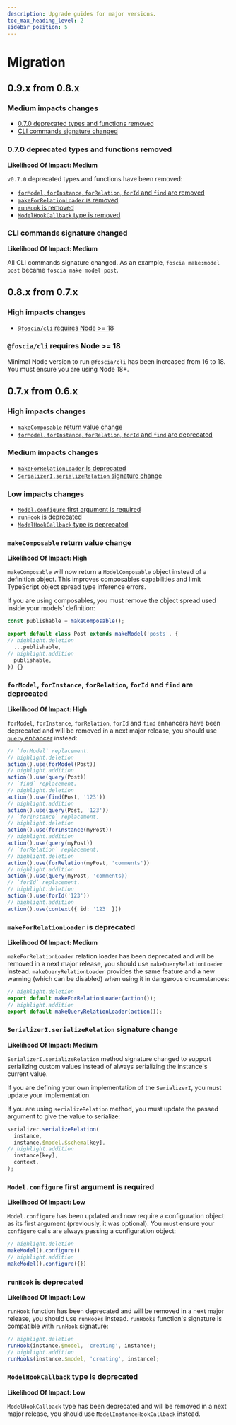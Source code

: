 ```yaml
---
description: Upgrade guides for major versions.
toc_max_heading_level: 2
sidebar_position: 5
---
```


# Migration

## 0.9.x from 0.8.x

### Medium impacts changes

- [0.7.0 deprecated types and functions removed](#070-deprecated-types-and-functions-removed)
- [CLI commands signature changed](#cli-commands-signature-changed)

### 0.7.0 deprecated types and functions removed

**Likelihood Of Impact: Medium**

`v0.7.0` deprecated types and functions have been removed:

- [`forModel`, `forInstance`, `forRelation`, `forId` and `find` are removed](#formodel-forinstance-forrelation-forid-and-find-are-deprecated)
- [`makeForRelationLoader` is removed](#makeforrelationloader-is-deprecated)
- [`runHook` is removed](#runhook-is-deprecated)
- [`ModelHookCallback` type is removed](#modelhookcallback-type-is-deprecated)

### CLI commands signature changed

**Likelihood Of Impact: Medium**

All CLI commands signature changed. As an example, `foscia make:model post`
became `foscia make model post`.

## 0.8.x from 0.7.x

### High impacts changes

- [`@foscia/cli` requires Node >= 18](#fosciacli-requires-node--18)

### `@foscia/cli` requires Node >= 18

Minimal Node version to run `@foscia/cli` has been increased from 16 to 18.
You must ensure you are using Node 18+.

## 0.7.x from 0.6.x

### High impacts changes

- [`makeComposable` return value change](#makecomposable-return-value-change)
- [`forModel`, `forInstance`, `forRelation`, `forId` and `find` are deprecated](#formodel-forinstance-forrelation-forid-and-find-are-deprecated)

### Medium impacts changes

- [`makeForRelationLoader` is deprecated](#makeforrelationloader-is-deprecated)
- [`SerializerI.serializeRelation` signature change](#serializeriserializerelation-signature-change)

### Low impacts changes

- [`Model.configure` first argument is required](#modelconfigure-first-argument-is-required)
- [`runHook` is deprecated](#runhook-is-deprecated)
- [`ModelHookCallback` type is deprecated](#modelhookcallback-type-is-deprecated)

### `makeComposable` return value change

**Likelihood Of Impact: High**

`makeComposable` will now return a `ModelComposable` object instead of
a definition object. This improves composables capabilities and limit
TypeScript object spread type inference errors.

If you are using composables, you must remove the object spread used
inside your models' definition:

```typescript
const publishable = makeComposable();

export default class Post extends makeModel('posts', {
// highlight.deletion
  ...publishable,
// highlight.addition
  publishable,
}) {}
```

### `forModel`, `forInstance`, `forRelation`, `forId` and `find` are deprecated

**Likelihood Of Impact: High**

`forModel`, `forInstance`, `forRelation`, `forId` and `find` enhancers
have been deprecated and will be removed in a next major release, you should
use [`query` enhancer](/docs/reference/actions-enhancers#query) instead:

```typescript
// `forModel` replacement.
// highlight.deletion
action().use(forModel(Post))
// highlight.addition
action().use(query(Post))
// `find` replacement.
// highlight.deletion
action().use(find(Post, '123'))
// highlight.addition
action().use(query(Post, '123'))
// `forInstance` replacement.
// highlight.deletion
action().use(forInstance(myPost))
// highlight.addition
action().use(query(myPost))
// `forRelation` replacement.
// highlight.deletion
action().use(forRelation(myPost, 'comments'))
// highlight.addition
action().use(query(myPost, 'comments))
// `forId` replacement.
// highlight.deletion
action().use(forId('123'))
// highlight.addition
action().use(context({ id: '123' }))
```

### `makeForRelationLoader` is deprecated

**Likelihood Of Impact: Medium**

`makeForRelationLoader` relation loader has been deprecated and will be
removed in a next major release, you should use `makeQueryRelationLoader`
instead. `makeQueryRelationLoader` provides the same feature and
a new warning (which can be disabled) when using it in dangerous circumstances:

```typescript
// highlight.deletion
export default makeForRelationLoader(action());
// highlight.addition
export default makeQueryRelationLoader(action());
```

### `SerializerI.serializeRelation` signature change

**Likelihood Of Impact: Medium**

`SerializerI.serializeRelation` method signature changed to support
serializing custom values instead of always serializing the instance's
current value.

If you are defining your own implementation of the `SerializerI`,
you must update your implementation.

If you are using `serializeRelation` method, you must update the passed
argument to give the value to serialize:

```typescript
serializer.serializeRelation(
  instance,
  instance.$model.$schema[key],
// highlight.addition
  instance[key],
  context,
);
```

### `Model.configure` first argument is required

**Likelihood Of Impact: Low**

`Model.configure` has been updated and now require a configuration object as
its first argument (previously, it was optional).
You must ensure your `configure` calls are always passing a configuration
object:

```typescript
// highlight.deletion
makeModel().configure()
// highlight.addition
makeModel().configure({})
```

### `runHook` is deprecated

**Likelihood Of Impact: Low**

`runHook` function has been deprecated and will be
removed in a next major release, you should use `runHooks`
instead. `runHooks` function's signature is compatible with `runHook` signature:

```typescript
// highlight.deletion
runHook(instance.$model, 'creating', instance);
// highlight.addition
runHooks(instance.$model, 'creating', instance);
```

### `ModelHookCallback` type is deprecated

**Likelihood Of Impact: Low**

`ModelHookCallback` type has been deprecated and will be
removed in a next major release, you should use `ModelInstanceHookCallback`
instead.
